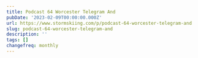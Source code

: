 ```yaml
---
title: Podcast 64 Worcester Telegram And
pubDate: '2023-02-09T00:00:00.000Z'
url: https://www.stormskiing.com/p/podcast-64-worcester-telegram-and
slug: podcast-64-worcester-telegram-and
description: ''
tags: []
changefreq: monthly
---
```


<!-- Add post content below -->
